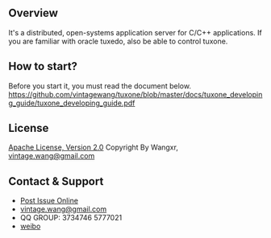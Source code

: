 ## Overview

It's a distributed, open-systems application server for C/C++ applications.
If you are familiar with oracle tuxedo, also be able to control tuxone.

## How to start?

Before you start it, you must read the document below.
https://github.com/vintagewang/tuxone/blob/master/docs/tuxone_developing_guide/tuxone_developing_guide.pdf

## License

[Apache License, Version 2.0](http://www.apache.org/licenses/LICENSE-2.0.html)
Copyright By Wangxr, vintage.wang@gmail.com

## Contact & Support
* [Post Issue Online](https://github.com/vintage-wang/tuxone/issues/new)
* vintage.wang@gmail.com
* QQ GROUP: 3734746  5777021 
* [weibo](http://weibo.com/vintagewangxr)

